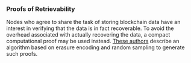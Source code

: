 ### Proofs of Retrievability

Nodes who agree to share the task of storing blockchain data have an interest in verifying that the data is in fact recoverable. To avoid the overhead associated with actually recovering the data, a compact computational proof may be used instead. [These authors](http://www.arijuels.com/wp-content/uploads/2013/09/BJO09b.pdf) describe an algorithm based on erasure encoding and random sampling to generate such proofs.